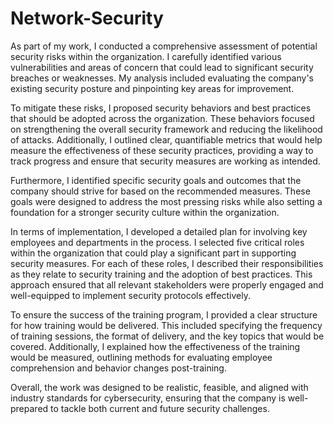 ﻿# Network-Security
As part of my work, I conducted a comprehensive assessment of potential security risks within the organization. I carefully identified various vulnerabilities and areas of concern that could lead to significant security breaches or weaknesses. My analysis included evaluating the company's existing security posture and pinpointing key areas for improvement.

To mitigate these risks, I proposed security behaviors and best practices that should be adopted across the organization. These behaviors focused on strengthening the overall security framework and reducing the likelihood of attacks. Additionally, I outlined clear, quantifiable metrics that would help measure the effectiveness of these security practices, providing a way to track progress and ensure that security measures are working as intended.

Furthermore, I identified specific security goals and outcomes that the company should strive for based on the recommended measures. These goals were designed to address the most pressing risks while also setting a foundation for a stronger security culture within the organization.

In terms of implementation, I developed a detailed plan for involving key employees and departments in the process. I selected five critical roles within the organization that could play a significant part in supporting security measures. For each of these roles, I described their responsibilities as they relate to security training and the adoption of best practices. This approach ensured that all relevant stakeholders were properly engaged and well-equipped to implement security protocols effectively.

To ensure the success of the training program, I provided a clear structure for how training would be delivered. This included specifying the frequency of training sessions, the format of delivery, and the key topics that would be covered. Additionally, I explained how the effectiveness of the training would be measured, outlining methods for evaluating employee comprehension and behavior changes post-training.

Overall, the work was designed to be realistic, feasible, and aligned with industry standards for cybersecurity, ensuring that the company is well-prepared to tackle both current and future security challenges.
